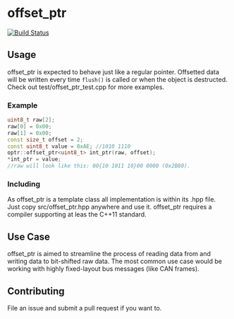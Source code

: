 # offset_ptr

[![Build Status](https://travis-ci.com/tmattha/offset_ptr.svg?token=so1zazHeqvKVsxzCcNb7&branch=master)](https://travis-ci.com/tmattha/offset_ptr)

## Usage
offset_ptr is expected to behave just like a regular pointer. Offsetted data will be written every time `flush()` is called or when the object is destructed. Check out test/offset_ptr_test.cpp for more examples.

### Example
```cpp
uint8_t raw[2];
raw[0] = 0x00;
raw[1] = 0x00;
const size_t offset = 2;
const uint8_t value = 0xAE; //1010 1110
optr::offset_ptr<uint8_t> int_ptr(raw, offset);
*int_ptr = value;
//raw will look like this: 00{10 1011 10}00 0000 (0x2B80).
```
### Including
As offset_ptr is a template class all implementation is within its .hpp file. Just copy src/offset_ptr.hpp anywhere and use it. offset_ptr requires a compiler supporting at leas the C++11 standard.

## Use Case
offset_ptr is aimed to streamline the process of reading data from and writing data to bit-shifted raw data. The most common use case would be working with highly fixed-layout bus messages (like CAN frames).

## Contributing
File an issue and submit a pull request if you want to.
